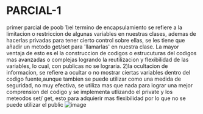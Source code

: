 # PARCIAL-1
primer parcial de poob 
1)el termino de encapsulamiento se refiere a la limitacion o restriccion de algunas variables en nuestras clases,
ademas de hacerlas privadas para tener cierto control sobre ellas, se les tiene que añadir un metodo get/set para
'llamarlas' en nuestra clase. La mayor ventaja de esto es el la construccion de codigos o estrucuturas del codigos
mas avanzadas o complejas logrando la reutilizacion y flexibilidad de las variables, lo cual, con publicas no
se lograria.
2)la ocultacion de informacion, se refiere a ocultar o no mostrar ciertas variables dentro del codigo fuente,aunque tambien se puede utilizar como una medida de seguridad, no muy efectiva, se utiliza mas que nada para lograr una mejor comprension del codigo y se implementa utlizando el private y los meteodos set/ get, esto para adquierir mas flexibilidad por lo que no se puede utilizar el public 
![image](https://user-images.githubusercontent.com/78420224/110189429-0afce880-7ded-11eb-9d27-f93654f1d715.png)
